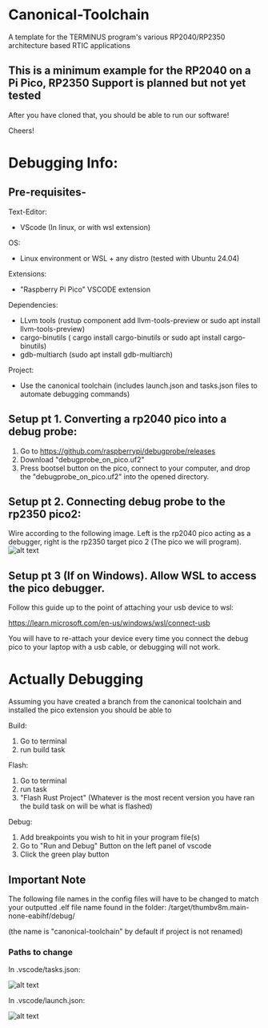 # Canonical-Toolchain
A template for the TERMINUS program's various RP2040/RP2350 architecture based RTIC applications

## This is a minimum example for the RP2040 on a Pi Pico, RP2350 Support is planned but not yet tested

After you have cloned that, you should be able to run our software!

Cheers!

# Debugging Info:

## Pre-requisites-

Text-Editor:
- VScode (In linux, or with wsl extension)

OS:
- Linux environment or WSL + any distro (tested with Ubuntu 24.04)

Extensions:
- "Raspberry Pi Pico" VSCODE extension

Dependencies:
- LLvm tools (rustup component add llvm-tools-preview or sudo apt install llvm-tools-preview)
- cargo-binutils ( cargo install cargo-binutils or sudo apt install cargo-binutils)
- gdb-multiarch (sudo apt install gdb-multiarch)

Project: 
- Use the canonical toolchain (includes launch.json and tasks.json files to automate debugging commands)

## Setup pt 1. Converting a rp2040 pico into a debug probe:


1. Go to https://github.com/raspberrypi/debugprobe/releases
2. Download "debugprobe_on_pico.uf2"
3. Press bootsel button on the pico, connect to your computer, and drop the "debugprobe_on_pico.uf2" into the opened directory.

## Setup pt 2. Connecting debug probe to the rp2350 pico2:

Wire according to the following image. Left is the rp2040 pico acting as a debugger, right is the rp2350 target pico 2 (The pico we will program).
![alt text](image.png)

## Setup pt 3 (If on Windows). Allow WSL to access the pico debugger.

Follow this guide up to the point of attaching your usb device to wsl:

https://learn.microsoft.com/en-us/windows/wsl/connect-usb

You will have to re-attach your device every time you connect the debug pico to your laptop with a usb cable, or debugging will not work.

# Actually Debugging

Assuming you have created a branch from the canonical toolchain and installed the pico extension you should be able to 

Build: 
1. Go to terminal
2. run build task

Flash: 
1. Go to terminal
2. run task
3. "Flash Rust Project"
(Whatever is the most recent version you have ran the build task on will be what is flashed)

Debug: 
1. Add breakpoints you wish to hit in your program file(s)
2. Go to "Run and Debug" Button on the left panel of vscode
3. Click the green play button

## Important Note

The following file names in the config files will have to be changed to match your outputted .elf file name found in the folder:
/target/thumbv8m.main-none-eabihf/debug/

(the name is "canonical-toolchain" by default if project is not renamed)

### Paths to change
In .vscode/tasks.json:

![alt text](image-1.png)

In .vscode/launch.json:

![alt text](image-2.png)



